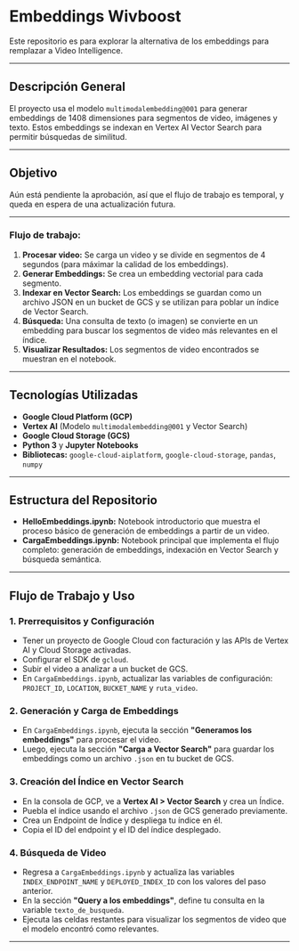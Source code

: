 # **Embeddings Wivboost**

Este repositorio es para explorar la alternativa de los embeddings para remplazar a Video Intelligence.

---

## **Descripción General**

El proyecto usa el modelo `multimodalembedding@001` para generar embeddings de 1408 dimensiones para segmentos de video, imágenes y texto. Estos embeddings se indexan en Vertex AI Vector Search para permitir búsquedas de similitud.

---

## **Objetivo**

Aún está pendiente la aprobación, así que el flujo de trabajo es temporal, y queda en espera de una actualización futura.

---

### **Flujo de trabajo:**

1. **Procesar video:** Se carga un video y se divide en segmentos de 4 segundos (para máximar la calidad de los embeddings).
2. **Generar Embeddings:** Se crea un embedding vectorial para cada segmento.
3. **Indexar en Vector Search:** Los embeddings se guardan como un archivo JSON en un bucket de GCS y se utilizan para poblar un índice de Vector Search.
4. **Búsqueda:** Una consulta de texto (o imagen) se convierte en un embedding para buscar los segmentos de video más relevantes en el índice.
5. **Visualizar Resultados:** Los segmentos de video encontrados se muestran en el notebook.

---

## **Tecnologías Utilizadas**

- **Google Cloud Platform (GCP)**
- **Vertex AI** (Modelo `multimodalembedding@001` y Vector Search)
- **Google Cloud Storage (GCS)**
- **Python 3** y **Jupyter Notebooks**
- **Bibliotecas:** `google-cloud-aiplatform`, `google-cloud-storage`, `pandas`, `numpy`

---

## **Estructura del Repositorio**

- **HelloEmbeddings.ipynb:** Notebook introductorio que muestra el proceso básico de generación de embeddings a partir de un video.
- **CargaEmbeddings.ipynb:** Notebook principal que implementa el flujo completo: generación de embeddings, indexación en Vector Search y búsqueda semántica.

---

## **Flujo de Trabajo y Uso**

### 1. Prerrequisitos y Configuración

- Tener un proyecto de Google Cloud con facturación y las APIs de Vertex AI y Cloud Storage activadas.
- Configurar el SDK de `gcloud`.
- Subir el video a analizar a un bucket de GCS.
- En `CargaEmbeddings.ipynb`, actualizar las variables de configuración: `PROJECT_ID`, `LOCATION`, `BUCKET_NAME` y `ruta_video`.

### 2. Generación y Carga de Embeddings

- En `CargaEmbeddings.ipynb`, ejecuta la sección **"Generamos los embeddings"** para procesar el video.
- Luego, ejecuta la sección **"Carga a Vector Search"** para guardar los embeddings como un archivo `.json` en tu bucket de GCS.

### 3. Creación del Índice en Vector Search

- En la consola de GCP, ve a **Vertex AI > Vector Search** y crea un Índice.
- Puebla el índice usando el archivo `.json` de GCS generado previamente.
- Crea un Endpoint de Índice y despliega tu índice en él.
- Copia el ID del endpoint y el ID del índice desplegado.

### 4. Búsqueda de Video

- Regresa a `CargaEmbeddings.ipynb` y actualiza las variables `INDEX_ENDPOINT_NAME` y `DEPLOYED_INDEX_ID` con los valores del paso anterior.
- En la sección **"Query a los embeddings"**, define tu consulta en la variable `texto_de_busqueda`.
- Ejecuta las celdas restantes para visualizar los segmentos de video que el modelo encontró como relevantes.

---


